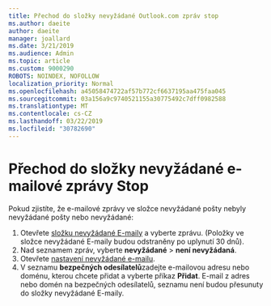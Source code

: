 ```yaml
---
title: Přechod do složky nevyžádané Outlook.com zpráv stop
ms.author: daeite
author: daeite
manager: joallard
ms.date: 3/21/2019
ms.audience: Admin
ms.topic: article
ms.custom: 9000290
ROBOTS: NOINDEX, NOFOLLOW
localization_priority: Normal
ms.openlocfilehash: a45058474722af57b772cf6637195aa475faa045
ms.sourcegitcommit: 03a156a9c9740521155a30775492c7dff0982588
ms.translationtype: MT
ms.contentlocale: cs-CZ
ms.lasthandoff: 03/22/2019
ms.locfileid: "30782690"
---
```

# <a name="stop-messages-going-to-your-junk-email-folder"></a>Přechod do složky nevyžádané e-mailové zprávy Stop

Pokud zjistíte, že e-mailové zprávy ve složce nevyžádané pošty nebyly nevyžádané pošty nebo nevyžádané:

1. Otevřete [složku nevyžádané E-maily](https://outlook.live.com/mail/junkemail) a vyberte zprávu. (Položky ve složce nevyžádané E-maily budou odstraněny po uplynutí 30 dnů).
1. Nad seznamem zpráv, vyberte **nevyžádané** > **není nevyžádaná**.
1. Otevřete [nastavení nevyžádané e-mailu](https://go.microsoft.com/fwlink/?linkid=2035804).
1. V seznamu **bezpečných odesílatelů**zadejte e-mailovou adresu nebo doménu, kterou chcete přidat a vyberte příkaz **Přidat**. E-mail z adres nebo domén na bezpečných odesílatelů, seznamu není budou přesunuty do složky nevyžádané E-maily.